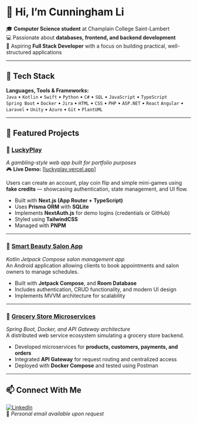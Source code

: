 # 👋 Hi, I’m Cunningham Li  

🎓 **Computer Science student** at Champlain College Saint-Lambert  
💻 Passionate about **databases, frontend, and backend development**  
🚀 Aspiring **Full Stack Developer** with a focus on building practical, well-structured applications

---

## 🔧 Tech Stack

**Languages, Tools & Frameworks:**  
`Java` • `Kotlin` • `Swift` • `Python` • `C#` • `SQL` • `JavaScript` • `TypeScript`  
`Spring Boot` • `Docker` • `Jira` • `HTML` • `CSS` • `PHP` • `ASP.NET` • `React` 
`Angular` • `Laravel` • `Unity` • `Azure` • `Git` • `PlantUML`

---

## 💼 Featured Projects

### 🎰 [LuckyPlay](https://github.com/CunninghamLi/luckyplay)
*A gambling-style web app built for portfolio purposes*  
🎮 **Live Demo:** [[luckyplay.vercel.app](https://luckyplay-pi.vercel.app/)]

Users can create an account, play coin flip and simple mini-games using **fake credits** — showcasing authentication, state management, and UI flow.

- Built with **Next.js (App Router + TypeScript)**  
- Uses **Prisma ORM** with **SQLite**  
- Implements **NextAuth.js** for demo logins (credentials or GitHub)  
- Styled using **TailwindCSS**  
- Managed with **PNPM**

---

### 🧴 [Smart Beauty Salon App](https://github.com/CunninghamLi/smartbeautysalon)
*Kotlin Jetpack Compose salon management app*  
An Android application allowing clients to book appointments and salon owners to manage schedules.  
- Built with **Jetpack Compose**, and **Room Database**  
- Includes authentication, CRUD functionality, and modern UI design  
- Implements MVVM architecture for scalability

---

### 🛒 [Grocery Store Microservices](https://github.com/CunninghamLi/grocerystorewebapp)
*Spring Boot, Docker, and API Gateway architecture*  
A distributed web service ecosystem simulating a grocery store backend.  
- Developed microservices for **products, customers, payments, and orders**  
- Integrated **API Gateway** for request routing and centralized access  
- Deployed with **Docker Compose** and tested using Postman  

---

## 📫 Connect With Me

[![LinkedIn](https://img.shields.io/badge/LinkedIn-0077B5?style=for-the-badge&logo=linkedin&logoColor=white)](https://www.linkedin.com/in/cunningham-li-7b3672382/)  
📧 *Personal email available upon request*
